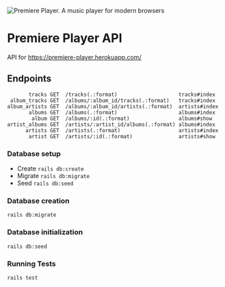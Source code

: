 ![Premiere Player. A music player for modern browsers](https://github.com/pedsmoreira/premiere-player/raw/master/public/preview/large.png)

# Premiere Player API

API for https://premiere-player.herokuapp.com/

## Endpoints
```
       tracks GET  /tracks(.:format)                    tracks#index
 album_tracks GET  /albums/:album_id/tracks(.:format)   tracks#index
album_artists GET  /albums/:album_id/artists(.:format)  artists#index
       albums GET  /albums(.:format)                    albums#index
        album GET  /albums/:id(.:format)                albums#show
artist_albums GET  /artists/:artist_id/albums(.:format) albums#index
      artists GET  /artists(.:format)                   artists#index
       artist GET  /artists/:id(.:format)               artists#show
```

### Database setup
- Create
    `rails db:create`
- Migrate
    `rails db:migrate`
- Seed
    `rails db:seed`
   
### Database creation
`rails db:migrate`

### Database initialization
`rails db:seed`

### Running Tests
`rails test`
